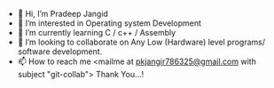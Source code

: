 - 👋 Hi, I’m Pradeep Jangid
- 👀 I’m interested in Operating system Development 
- 🌱 I’m currently learning C / c++ / Assembly
- 💞️ I’m looking to collaborate on Any Low (Hardware) level programs/ software development. 
- 📫 How to reach me <mailme at pkjangir786325@gmail.com with subject "git-collab">
Thank You...!

<!---
PradeepJangid65/PradeepJangid65 is a ✨ special ✨ repository because its `README.md` (this file) appears on your GitHub profile.
You can click the Preview link to take a look at your changes.
--->

